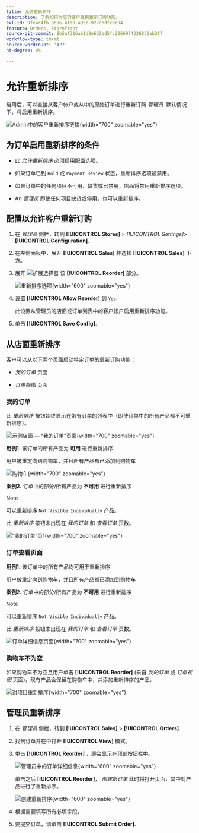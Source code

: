 ```yaml
---
title: 允许重新排序
description: 了解如何为您的客户提供重新订购功能。
exl-id: 9fe4c4fb-8596-4fd0-a93b-927ebdfc0c94
feature: Orders, Storefront
source-git-commit: 8b5af316ab1d2e632ed5fc2066974326830ab3f7
workflow-type: tm+mt
source-wordcount: '427'
ht-degree: 0%

---
```


# 允许重新排序

启用后，可以直接从客户帐户或从中的原始订单进行重新订购 _管理员_. 默认情况下，将启用重新排序。

![Admin中的客户重新排序链接](./assets/customer-reorder.png){width="700" zoomable="yes"}

## 为订单启用重新排序的条件

- 此 _允许重新排序_ 必须启用配置选项。

- 如果订单已到 `Hold` 或 `Payment Review` 状态，重新排序选项被禁用。

- 如果订单中的任何项目不可用、缺货或已禁用，店面将禁用重新排序选项。

- An _管理员_ 即使任何项目缺货或停用，也可以重新排序。

## 配置以允许客户重新订购

1. 在 _管理员_ 侧栏，转到 **[!UICONTROL Stores]** > _[!UICONTROL Settings]_>**[!UICONTROL Configuration]**.

1. 在左侧面板中，展开 **[!UICONTROL Sales]** 并选择 **[!UICONTROL Sales]** 下方。

1. 展开 ![扩展选择器](../assets/icon-display-expand.png) 该 **[!UICONTROL Reorder]** 部分。

   ![重新排序选项](../configuration-reference/sales/assets/sales-reorder.png){width="600" zoomable="yes"}

1. 设置 **[!UICONTROL Allow Reorder]** 到 `Yes`.

   此设置从管理员的店面或订单列表中的客户帐户启用重新排序功能。

1. 单击 **[!UICONTROL Save Config]**.

## 从店面重新排序

客户可以从以下两个页面启动特定订单的重新订购功能：

- _我的订单_ 页面

- _订单视图_ 页面

### 我的订单

此 _重新排序_ 按钮始终显示在带有订单的列表中（即使订单中的所有产品都不可重新排序）。

![示例店面 — “我的订单”页面](./assets/my-order-page-view.png){width="700" zoomable="yes"}

**用例1.** 该订单的所有产品为 **可用** 进行重新排序

用户被重定向到购物车，并且所有产品都已添加到购物车

![购物车](./assets/shopping-cart-page.png){width="700" zoomable="yes"}

**案例2.** 订单中的部分/所有产品为 **不可用** 进行重新排序

>[!NOTE]
>
>可以重新排序 `Not Visible Individually` 产品。

此 _重新排序_ 按钮未出现在 _我的订单_ 和 _查看订单_ 页数。

![“我的订单”页1](./assets/my-orders-view-page1.png){width="700" zoomable="yes"}

### 订单查看页面

**用例1.** 该订单中的所有产品均可用于重新排序

用户被重定向到购物车，并且所有产品都已添加到购物车

**案例2.** 订单中的部分/所有产品为 **不可用** 进行重新排序

>[!NOTE]
>
>可以重新排序 `Not Visible Individually` 产品。

此 _重新排序_ 按钮未出现在 _我的订单_ 和 _查看订单_ 页数。

![订单详细信息页面](./assets/order-view-page.png){width="700" zoomable="yes"}

### 购物车不为空

如果购物车不为空且用户单击 **[!UICONTROL Reorder]** (来自 _我的订单_  或 _订单视图_ 页面)，现有产品会保留在购物车中，并添加重新排序的产品。

![对项目重新排序](./assets/shopping-cart-view1.png){width="700" zoomable="yes"}

## 管理员重新排序

1. 在 _管理员_ 侧栏，转到 **[!UICONTROL Sales]** > **[!UICONTROL Orders]**.

1. 找到订单并在中打开 **[!UICONTROL View]** 模式。

1. 单击 **[!UICONTROL Reorder]** ，即会显示在顶部按钮栏中。

   ![管理员中的订单详细信息](./assets/order-view-admin.png){width="600" zoomable="yes"}

   单击之后 **[!UICONTROL Reorder]**， _创建新订单_ 此时将打开页面，其中对产品进行了重新排序。

   ![创建重新排序](./assets/create-reorder-page.png){width="600" zoomable="yes"}

1. 根据需要填写所有必填字段。

1. 要提交订单，请单击 **[!UICONTROL Submit Order]**.

